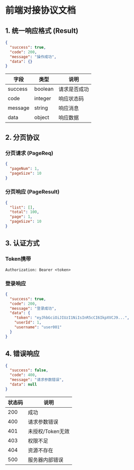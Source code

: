 # 前端对接协议文档

## 1. 统一响应格式 (Result)

```json
{
  "success": true,
  "code": 200,
  "message": "操作成功",
  "data": {}
}
```

| 字段 | 类型 | 说明 |
|------|------|------|
| success | boolean | 请求是否成功 |
| code | integer | 响应状态码 |
| message | string | 响应消息 |
| data | object | 响应数据 |

## 2. 分页协议

### 分页请求 (PageReq)
```json
{
  "pageNum": 1,
  "pageSize": 10
}
```

### 分页响应 (PageResult)
```json
{
  "list": [],
  "total": 100,
  "page": 1,
  "pageSize": 10
}
```

## 3. 认证方式

### Token携带
```http
Authorization: Bearer <token>
```

### 登录响应
```json
{
  "success": true,
  "code": 200,
  "message": "登录成功",
  "data": {
    "token": "eyJhbGciOiJIUzI1NiIsInR5cCI6IkpXVCJ9...",
    "userId": 1,
    "username": "user001"
  }
}
```

## 4. 错误响应

```json
{
  "success": false,
  "code": 400,
  "message": "请求参数错误",
  "data": null
}
```

| 状态码 | 说明 |
|--------|------|
| 200 | 成功 |
| 400 | 请求参数错误 |
| 401 | 未授权/Token无效 |
| 403 | 权限不足 |
| 404 | 资源不存在 |
| 500 | 服务器内部错误 |
